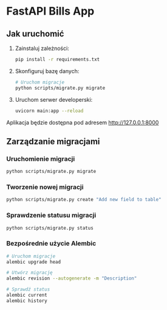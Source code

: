 # FastAPI Bills App

## Jak uruchomić

1. Zainstaluj zależności:

   ```bash
   pip install -r requirements.txt
   ```

2. Skonfiguruj bazę danych:

   ```bash
   # Uruchom migracje
   python scripts/migrate.py migrate
   ```

3. Uruchom serwer developerski:
   ```bash
   uvicorn main:app --reload
   ```

Aplikacja będzie dostępna pod adresem http://127.0.0.1:8000

## Zarządzanie migracjami

### Uruchomienie migracji

```bash
python scripts/migrate.py migrate
```

### Tworzenie nowej migracji

```bash
python scripts/migrate.py create "Add new field to table"
```

### Sprawdzenie statusu migracji

```bash
python scripts/migrate.py status
```

### Bezpośrednie użycie Alembic

```bash
# Uruchom migracje
alembic upgrade head

# Utwórz migrację
alembic revision --autogenerate -m "Description"

# Sprawdź status
alembic current
alembic history
```
